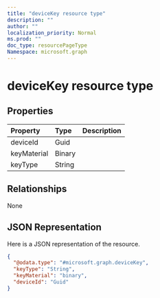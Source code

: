 ```yaml
---
title: "deviceKey resource type"
description: ""
author: ""
localization_priority: Normal
ms.prod: ""
doc_type: resourcePageType
Namespace: microsoft.graph
---
```



# deviceKey resource type



## Properties
|Property|Type|Description|
|:---|:---|:---|
|deviceId|Guid||
|keyMaterial|Binary||
|keyType|String||

## Relationships
None

## JSON Representation
Here is a JSON representation of the resource.
<!-- {
  "blockType": "resource",
  "@odata.type": "microsoft.graph.deviceKey"
}
-->
``` json
{
  "@odata.type": "#microsoft.graph.deviceKey",
  "keyType": "String",
  "keyMaterial": "binary",
  "deviceId": "Guid"
}
```

